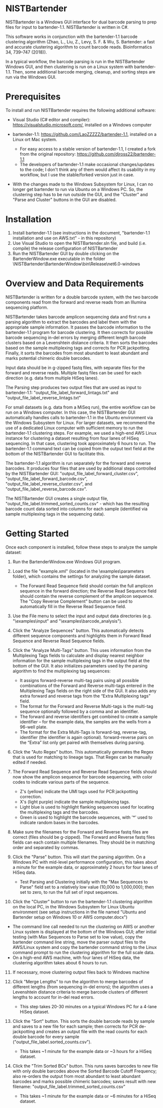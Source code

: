 # NISTBartender

NISTBartender is a Windows GUI interface for dual barcode parsing to prep files for input to bartender-1.1. NISTBartender is written in C#.

This software works in conjunction with the bartender-1.1 barcode clustering algorithm (Zhao, L., Liu, Z., Levy, S. F. & Wu, S. Bartender: a fast and accurate clustering algorithm to count barcode reads. Bioinformatics 34, 739–747 (2018)). 

In a typical workflow, the barcode parsing is run in the NISTBartender Windows GUI, and then clustering is run on a Linux system with bartender-1.1. Then, some additional barcode merging, cleanup, and sorting steps are run via the Windows GUI.

# Prerequisites

To install and run NISTBartender requires the following additional software:

- Visual Studio (C# editor and compiler): https://visualstudio.microsoft.com/, installed on a Windows computer

- bartender-1.1: https://github.com/LaoZZZZZ/bartender-1.1, installed on a Linux ort Mac system.
    - For easy access to a stable version of bartender-1.1, I created a fork from the original repository: https://github.com/djross22/bartender-1.1
    - The developers of bartender-1.1 make occasional changes/updates to the code; I don't think any of them would affect its usability in my workflow, but I use the stable/forked version just in case. 

- With the changes made to the Windows Subsystem for Linux, I can no longer get bartender to run via Ubuntu on a Windows PC. So, the clustering step has to be run outside the GUI, and the "Cluster" and "Parse and Cluster" buttons in the GUI are disabled.

# Installation

1. Install bartender-1.1 (see instructions in the document, "bartender-1.1 installation and use on AWS.txt" - in this repository)
2. Use Visual Studio to open the NISTBartender.sln file, and build (i.e. compile) the release configuration of NISTBartender
3. Run the NISTBartender GUI by double clicking on the BartenderWindow.exe executable in the folder \NISTBartender\BartenderWindow\bin\Release\net6.0-windows



# Overview and Data Requirements

NISTBartender is written for a double barcode system, with the two barcode components read from the forward and reverse reads from an Illumina sequencing platform.

NISTBartender takes barcode amplicon sequencing data and first runs a parsing algorithm to extract the barcodes and label them with the appropriate sample information. It passes the barcode information to the bartender-1.1 program for barcode clustering. It then corrects for possible barcode sequencing in-del errors by merging different length barcode clusters based on a Levenshtein distance criteria. It then sorts the barcodes based on the sample multiplexing tags and corrects for PCR jackpotting. Finally, it sorts the barcodes from most abundant to least abundant and marks potential chimeric double barcodes.

Input data should be in g-zipped fastq files, with separate files for the forward and reverse reads. Multiple fastq files can be used for each direction (e.g. data from multiple HiSeq lanes).

The Parsing step produces two output files that are used as input to bartender-1.1: "output_file_label_forward_lintags.txt" and "output_file_label_reverse_lintags.txt"

For small datasets (e.g. data from a MiSeq run), the entire workflow can be run on a Windows computer. In this case, the NISTBartender GUI automatically handles calls to bartender-1.1 in the Ubuntu environment via the Windows Subsystem for Linux. For larger datasets, we recommend the use of a dedicated Linux computer with sufficient memory to run the bartender-1.1 clustering steps. For example, we used a high-end AWS Linux instance for clustering a dataset resulting from four lanes of HiSeq sequencing. In that case, clustering took approximately 6 hours to run. The bartender-1.1 command text can be copied from the output text field at the bottom of the NISTBartender GUI to facilitate this.

The bartender-1.1 algorithm is run separately for the forward and reverse barcodes. It produces four files that are used by additional steps controlled by the NISTBartender GUI: "output_file_label_forward_cluster.csv", "output_file_label_forward_barcode.csv", "output_file_label_reverse_cluster.csv", and "output_file_label_reverse_barcode.csv".

The NISTBartender GUI creates a single output file, "output_file_label.trimmed_sorted_counts.csv" - which has the resulting barcode count data sorted into columns for each sample (identified via sample multiplexing tags in the sequencing data).

# Getting Started

Once each component is installed, follow these steps to analyze the sample dataset:

1. Run the BartenderWindow.exe Windows GUI program.
2. Load the file "example.xml" (located in the \examples\parameters folder), which contains the settings for analyzing the sample dataset.
   - The Forward Read Sequence field should contain the full amplicon sequence in the forward direction; the Reverse Read Sequence field should contain the reverse complement of the amplicon sequence. The "Copy Reverse Complement" button can be used to automatically fill in the Reverse Read Sequence field.
3. Use the File menu to select the input and output data directories (e.g. "\examples\input" and "\examples\barcode_analysis"). 
4. Click the "Analyze Sequences" button. This automatically detects different sequence components and highlights them in Forward Read Sequence and Reverse Read Sequence fields.
5. Click the "Analyze Multi-Tags" button. This uses information from the Multiplexing Tags fields to calculate and display nearest neighbor information for the sample multiplexing tags in the output field at the bottom of the GUI. It also initializes parameters used by the parsing algorithm to find the multiplexing tag sequences:
   - It assigns forward-reverse multi-tag pairs using all possible combinations of the Forward and Reverse multi-tags entered in the Multiplexing Tags fields on the right side of the GUI. It also adds any extra forward and reverse tags from the “Extra Multiplexing tags” field.
   - The format for the Forward and Reverse Multi-tags is the multi-tag sequence optionally followed by a comma and an identifier.
   - The forward and reverse identifiers get combined to create a sample identifier – for the example data, the samples are the wells from a 96-well plate.
   - The format for the Extra Multi-Tags is forward-tag, reverse-tag, identifier (the identifier is again optional). forward-reverse pairs on the “Extra” list only get paired with themselves during parsing.
6. Click the "Auto Regex" button. This automatically generates the Regex that is used for matching to lineage tags. That Regex can be manually edited if needed. 
7. The Forward Read Sequence and Reverse Read Sequence fields should now show the amplicon sequence for barcode sequencing, with color codes to indicate various parts of the sequence.
   - Z's (yellow) indicate the UMI tags used for PCR jackpotting correction.
   - X's (light purple) indicate the sample multiplexing tags.
   - Light blue is used to highlight flanking sequences used for locating the multiplexing tags and the barcodes.
   - Green is used to highlight the barcode sequences, with '*' used to indicate random bases in the barcodes.

8. Make sure the filenames for the Forward and Reverse fastq files are correct (files should be g-zipped). The Forward and Reverse fastq files fields can each contain multiple filenames. They should be in matching order and separated by commas.
9. Click the "Parse" button. This will start the parsing algorithm. On a Windows PC with mid-level performance configuration, this takes about a minute for the example data, or approximately 2 hours for four lanes of HiSeq data.
   - Test Parsing and Clustering initially with the "Max Sequences to Parse" field set to a relatively low value (10,000 to 1,000,000); then set to zero, to run the full set of input sequences.
10. Click the "Cluster" button to run the bartender-1.1 clustering algorithm on the local PC, in the Windows Subsystem for Linux Ubuntu environment (see setup instructions in the file named "Ubuntu and Bartender setup on Windows 10 or AWS computer.docx")

   - The command line call needed to run the clustering on AWS or another Linux system is displayed at the bottom of the Windows GUI; after initial testing (with Max Sequences to Parse set to low value), copy the bartender command line string, move the parser output files to the AWS/Linux system and copy the bartender command string to the Linux command prompt to run the clustering algorithm for the full scale data.
   - On a high-end AWS machine, with four lanes of HiSeq data, the clustering algorithm takes about 6 hours to run.
11. If necessary, move clustering output files back to Windows machine
12. Click "Merge Lengths" to run the algorithm to merge barcodes of different lengths (from sequencing in-del errors); the algorithm uses a Levenshtein distance criteria to merge barcode clusters of different lengths to account for in-del read errors.

    - This step takes 20-30 minutes on a typical Windows PC for a 4-lane HiSeq dataset.
13. Click the "Sort" button. This sorts the double barcode reads by sample and saves to a new file for each sample; then corrects for PCR de-jackpotting and creates an output file with the read counts for each double barcode for every sample ("output_file_label.sorted_counts.csv").

    - This takes ~1 minute for the example data or ~3 hours for a HiSeq dataset.
14. Click the "Trim Sorted BCs" button. This runs saves barcodes to new file with only double barcodes above the Sorted Barcode Cutoff Frequency; also re-orders the output from most abundant to least abundant barcodes and marks possible chimeric barcodes; saves result with new filename: "output_file_label.trimmed_sorted_counts.csv"

    - This takes ~1 minute for the example data or ~6 minutes for a HiSeq dataset.
      	
